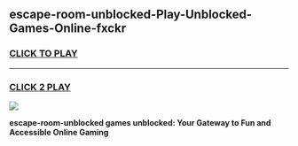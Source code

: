 
## escape-room-unblocked-Play-Unblocked-Games-Online-fxckr
<h3>
<a href="https://premium76.site?title=escape-room-unblocked&ref=25A">CLICK TO PLAY</a></h3>
<hr>

<h3>
<a href="https://premium76.site?title=escape-room-unblocked&ref=25A">CLICK 2 PLAY</a>
  
</h3>

<a href="https://premium76.site?title=escape-room-unblocked&ref=25A"><img src="https://clearcache.store/games.png"></a>


**escape-room-unblocked games unblocked: Your Gateway to Fun and Accessible Online Gaming**
